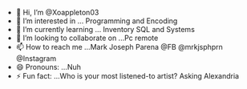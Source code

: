 - 👋 Hi, I’m @Xoappleton03
- 👀 I’m interested in ... Programming and Encoding
- 🌱 I’m currently learning ... Inventory SQL and Systems
- 💞️ I’m looking to collaborate on ...Pc remote
- 📫 How to reach me ...Mark Joseph Parena @FB @mrkjsphprn @Instagram 
- 😄 Pronouns: ...Nuh
- ⚡ Fun fact: ...Who is your most listened-to artist? Asking Alexandria 

<!---
Xoappleton03/Xoappleton03 is a ✨ special ✨ repository because its `README.md` (this file) appears on your GitHub profile.
You can click the Preview link to take a look at your changes.
--->
